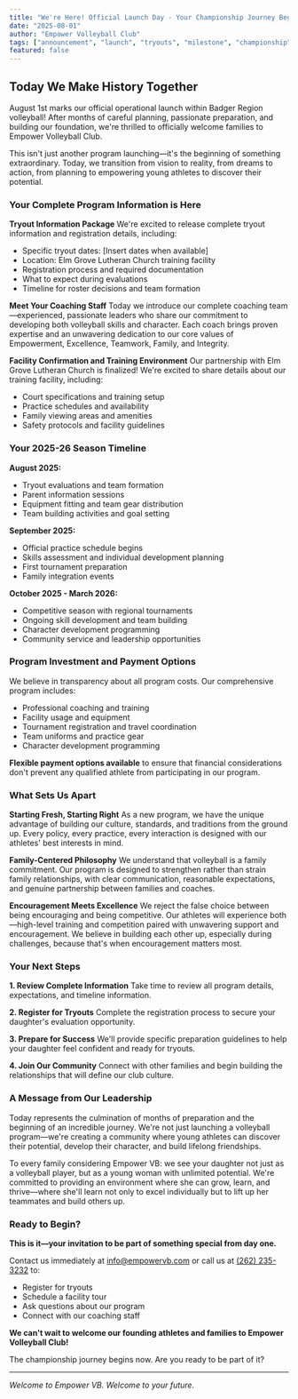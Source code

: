 ```yaml
---
title: "We're Here! Official Launch Day - Your Championship Journey Begins"
date: "2025-08-01"
author: "Empower Volleyball Club"
tags: ["announcement", "launch", "tryouts", "milestone", "championship"]
featured: false
---
```


## Today We Make History Together

August 1st marks our official operational launch within Badger Region volleyball! After months of careful planning, passionate preparation, and building our foundation, we're thrilled to officially welcome families to Empower Volleyball Club.

This isn't just another program launching—it's the beginning of something extraordinary. Today, we transition from vision to reality, from dreams to action, from planning to empowering young athletes to discover their potential.

### Your Complete Program Information is Here

**Tryout Information Package**
We're excited to release complete tryout information and registration details, including:
- Specific tryout dates: [Insert dates when available]
- Location: Elm Grove Lutheran Church training facility
- Registration process and required documentation
- What to expect during evaluations
- Timeline for roster decisions and team formation

**Meet Your Coaching Staff**
Today we introduce our complete coaching team—experienced, passionate leaders who share our commitment to developing both volleyball skills and character. Each coach brings proven expertise and an unwavering dedication to our core values of Empowerment, Excellence, Teamwork, Family, and Integrity.

**Facility Confirmation and Training Environment**
Our partnership with Elm Grove Lutheran Church is finalized! We're excited to share details about our training facility, including:
- Court specifications and training setup
- Practice schedules and availability
- Family viewing areas and amenities
- Safety protocols and facility guidelines

### Your 2025-26 Season Timeline

**August 2025:**
- Tryout evaluations and team formation
- Parent information sessions
- Equipment fitting and team gear distribution
- Team building activities and goal setting

**September 2025:**
- Official practice schedule begins
- Skills assessment and individual development planning
- First tournament preparation
- Family integration events

**October 2025 - March 2026:**
- Competitive season with regional tournaments
- Ongoing skill development and team building
- Character development programming
- Community service and leadership opportunities

### Program Investment and Payment Options

We believe in transparency about all program costs. Our comprehensive program includes:
- Professional coaching and training
- Facility usage and equipment
- Tournament registration and travel coordination
- Team uniforms and practice gear
- Character development programming

**Flexible payment options available** to ensure that financial considerations don't prevent any qualified athlete from participating in our program.

### What Sets Us Apart

**Starting Fresh, Starting Right**
As a new program, we have the unique advantage of building our culture, standards, and traditions from the ground up. Every policy, every practice, every interaction is designed with our athletes' best interests in mind.

**Family-Centered Philosophy**
We understand that volleyball is a family commitment. Our program is designed to strengthen rather than strain family relationships, with clear communication, reasonable expectations, and genuine partnership between families and coaches.

**Encouragement Meets Excellence**
We reject the false choice between being encouraging and being competitive. Our athletes will experience both—high-level training and competition paired with unwavering support and encouragement. We believe in building each other up, especially during challenges, because that's when encouragement matters most.

### Your Next Steps

**1. Review Complete Information**
Take time to review all program details, expectations, and timeline information.

**2. Register for Tryouts**
Complete the registration process to secure your daughter's evaluation opportunity.

**3. Prepare for Success**
We'll provide specific preparation guidelines to help your daughter feel confident and ready for tryouts.

**4. Join Our Community**
Connect with other families and begin building the relationships that will define our club culture.

### A Message from Our Leadership

Today represents the culmination of months of preparation and the beginning of an incredible journey. We're not just launching a volleyball program—we're creating a community where young athletes can discover their potential, develop their character, and build lifelong friendships.

To every family considering Empower VB: we see your daughter not just as a volleyball player, but as a young woman with unlimited potential. We're committed to providing an environment where she can grow, learn, and thrive—where she'll learn not only to excel individually but to lift up her teammates and build others up.

### Ready to Begin?

**This is it—your invitation to be part of something special from day one.**

Contact us immediately at [info@empowervb.com](mailto:info@empowervb.com) or call us at [(262) 235-3232](tel:2622353232) to:
- Register for tryouts
- Schedule a facility tour
- Ask questions about our program
- Connect with our coaching staff

**We can't wait to welcome our founding athletes and families to Empower Volleyball Club!**

The championship journey begins now. Are you ready to be part of it?

---

*Welcome to Empower VB. Welcome to your future.* 